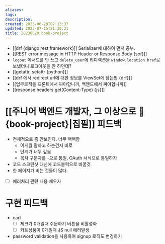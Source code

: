 ```yaml
---
aliases: 
tags: 
description:
created: 2023-06-29T07:13:37
updated: 2023-07-15T21:30:21
title: 20230629 book-project
---
```

- [[drf {django rest framework}]] Serializer에 대하여 먼저 공부.
- [[REST error message in HTTP Header or Response Body {sof}]]
- `logout` 메서드를 안 쓰고 `delete_user`에 리디렉션을 `window.location.href`로 보냈더니 로그아웃을 안 하던데?
- [[getattr, setattr {python}]]
- [[drf 에서 redirect url에 대한 정보를 ViewSet에 담는법 {drf}]]
- [[업무로직을 프론트에서 짜야합니까, 백엔드에서 짜야합니까]]
- [[response.headers.get(Content-Type) {js}]]

# [[주니어 백엔드 개발자, 그 이상으로 🚀{book-project}|집필]] 피드백

- 전체적으로 좀 안보인다. 너무 빽빽함
	- 이게뭘 말하고 하는건지 바로 
	- 단계가 너무 깊음
	- 목차 구분자를 `-`으로 통일, OAuth 서식으로 통일하자
- 코드 스크린샷 대신에 코드블럭으로 바꿀것
- 한 페이지가 비는 것들이 많다.
- [ ] 에러처리 관련 내용 채우자

# 구현 피드백

- cart
	- [ ] 체크가 0개일때 주문하기 버튼을 비활성화
	- [ ] 카트상품이 0개일때 JS null 에러발생
- password validation을 사용하여 signup 로직도 변경하기
